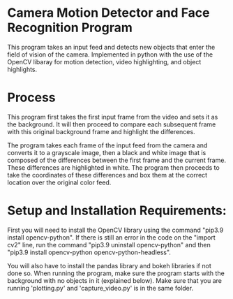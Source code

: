 # Camera Motion Detector and Face Recognition Program
This program takes an input feed and detects new objects that enter the field of vision of the camera. Implemented in python with the use of the OpenCV libaray for motion detection, video highlighting, and object highlights. 

# Process
This program first takes the first input frame from the video and sets it as the background. It will then proceed to compare each subsequent frame with this original background frame and highlight the differences.

The program takes each frame of the input feed from the camera and converts it to a grayscale image, then a black and white image that is composed of the differences between the first frame and the current frame. These differences are highlighted in white. The program then proceeds to take the coordinates of these differences and box them at the correct location over the original color feed. 

# Setup and Installation Requirements:
First you will need to install the OpenCV library using the command "pip3.9 install opencv-python". If there is still an error in the code on the "import cv2" line, run the command "pip3.9 uninstall opencv-python" and then "pip3.9 install opencv-python opencv-python-headless". 

You will also have to install the pandas library and bokeh libraries if not done so. When running the program, make sure the program starts with the background with no objects in it (explained below). Make sure that you are running 'plotting.py' and 'capture_video.py' is in the same folder. 


